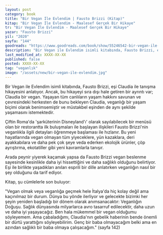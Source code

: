 ```yaml
---
layout: post
category: book
title: "Bir Vegan İle Evlendim | Fausto Brizzi (Kitap)"
kitap: "Bir Vegan İle Evlendim - Maalesef Gerçek Bir Hikaye"
tr: "Bir Vegan İle Evlendim - Maalesef Gerçek Bir Hikaye"
yazar: "Fausto Brizzi"
yil: "2020"
sayfa: "144"
goodreads: "https://www.goodreads.com/book/show/55246542-bir-vegan-ile-evlendim"
description: "Bir Vegan ile Evlendim isimli kitabında, Fausto Brizzi, eşi Claudia ile tanışma hikayesini anlatıyor. Ancak, bu hikayeyi sıra dışı hale getiren bir ayrıntı var. Claudia, veganlığı bir yaşam biçimi olarak benimsemiştir ve müstakbel eşinden de aynı şekilde yaşamasını istemektedir."
last_modified_at: XXXX-XX-XX
published: false
posted: XXXX-XX-XX
tag: "veganlık"
image: "/assets/new/bir-vegan-ile-evlendim.jpg"
---
```


Bir Vegan ile Evlendim isimli kitabında, Fausto Brizzi, eşi Claudia ile tanışma hikayesini anlatıyor. Ancak, bu hikayeyi sıra dışı hale getiren bir ayrıntı var; Claudia bir vegan. Yaşayan tüm canlıların yaşam hakkını savunan ve çevresindeki herkesten de bunu bekleyen Claudia, veganlığı bir yaşam biçimi olarak benimsemiştir ve müstakbel eşinden de aynı şekilde yaşamasını istemektedir. 

Çiftin Roma'da 'şarküterinin Disneyland'ı' olarak sayılabilecek bir menüsü olan bir restorantta ilk buluşmaları ile başlayan ilişkileri Fausto Brizzi'nin veganlıkla ilgili detayları öğrenmeye başlaması ile hızlanır. Bu yeni hayatlarında vegan olmayan tüm yiyeceklere, yün kazaklara, deri ayakkabılara ve daha pek çok şeye veda ederken ekolojik ürünler, çöp ayrıştırma, ekotatiller gibi yeni kavramlarla tanışır. 

Arada peynir yiyerek kaçamak yapsa da Fausto Brizzi vegan beslenme sayesinde kesinlikle daha iyi hissettiğini ve daha sağlıklı olduğunu belirtiyor. Eşi ile birlikte yaşadıkları anıları esprili bir dille anlatırken veganlığın nasıl bir şey olduğunu da tarif ediyor. 

Kitap, şu cümlelerle son buluyor: 

"Vegan olmak veya veganlığa geçmek hele İtalya'da hiç kolay değil ama kaçınılmaz bir durum. Dünya bu yönde ilerliyor ve gelecekte bizimki her şeyin yeniden başladığı bir dönem olarak anımsanacaktır: Veganlığın Doğuşu. Sağlık dünyasında milyarlarca avro tasarruf edilecektir, daha uzun ve daha iyi yaşayacağız. Ben hala mükemmel bir vegan olduğumu söyleyemem. Ama çabaladığımı, Claudia'nın gebelik haberinin bende önemli bir dürtü yarattığını söyleyebilirim. Genç bir baba olmayacağım belki ama en azından sağlıklı bir baba olmaya çalışacağım." (sayfa 142)

